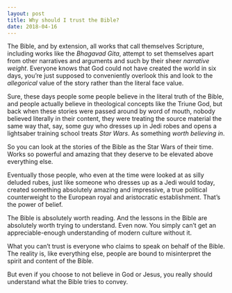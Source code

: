 ```yaml
---
layout: post
title: Why should I trust the Bible?
date: 2018-04-16
---
```


<p>The Bible, and by extension, all works that call themselves Scripture, including works like the <i>Bhagavad Gita</i>, attempt to set themselves apart from other narratives and arguments and such by their sheer <i>narrative weight</i>. Everyone knows that God could not have created the world in six days, you’re just supposed to conveniently overlook this and look to the <i>allegorical</i> value of the story rather than the literal face value.</p><p>Sure, these days people some people believe in the literal truth of the Bible, and people actually believe in theological concepts like the Triune God, but back when these stories were passed around by word of mouth, nobody believed literally in their content, they were treating the source material the same way that, say, some guy who dresses up in Jedi robes and opens a lightsaber training school treats <i>Star Wars</i>. As something <i>worth believing in</i>.</p><p>So you can look at the stories of the Bible as the Star Wars of their time. Works so powerful and amazing that they deserve to be elevated above everything else.</p><p>Eventually those people, who even at the time were looked at as silly deluded rubes, just like someone who dresses up as a Jedi would today, created something absolutely amazing and impressive, a true political counterweight to the European royal and aristocratic establishment. That’s the power of belief.</p><p>The Bible is absolutely worth reading. And the lessons in the Bible are absolutely worth trying to understand. Even now. You simply can’t get an appreciable-enough understanding of modern culture without it.</p><p>What you can’t trust is everyone who claims to speak on behalf of the Bible. The reality is, like everything else, people are bound to misinterpret the spirit and content of the Bible.</p><p>But even if you choose to not believe in God or Jesus, you really should understand what the Bible tries to convey.</p>
